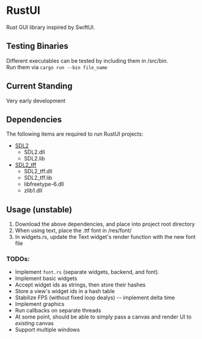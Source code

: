 # RustUI
Rust GUI library inspired by SwiftUI.

## Testing Binaries
Different executables can be tested by including them in /src/bin.  
Run them via `cargo run --bin file_name`

## Current Standing
Very early development

## Dependencies
The following items are required to run RustUI projects:
- [SDL2](https://www.libsdl.org/download-2.0.php)
  - SDL2.dll
  - SDL2.lib
- [SDL2_tff](https://www.libsdl.org/projects/SDL_ttf/)
  - SDL2_tff.dll
  - SDL2_tff.lib
  - libfreetype-6.dll
  - zlib1.dll

## Usage (unstable)
1. Download the above dependencies, and place into project root directory
2. When using text, place the .ttf font in /res/font/
3. In widgets.rs, update the Text widget's render function with the new font file

### TODOs:
- Implement `font.rs` (separate widgets, backend, and font).
- Implement basic widgets
- Accept widget ids as strings, then store their hashes
- Store a view's widget ids in a hash table
- Stabilize FPS (without fixed loop dealys) -- implement delta time
- Implement graphics
- Run callbacks on separate threads
- At some point, should be able to simply pass a canvas and render UI to *existing* canvas
- Support multiple windows